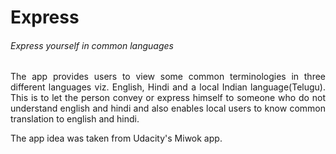 # Express
###### Express yourself in common languages

<p style="text-align:justify;">
The app provides users to view some common terminologies in three different languages viz. English, Hindi and a local Indian language(Telugu). This is to let the person convey or express himself to someone who do not understand english and hindi and also enables local users to know common translation to english and hindi.
</p>
The app idea was taken from Udacity's Miwok app.
